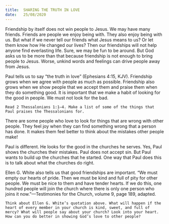 ```yaml
---
title:  SHARING THE TRUTH IN LOVE
date:   25/08/2020
---
```


Friendship by itself does not win people to Jesus. We may have many friends. Friends are people we enjoy being with. They also enjoy being with us. But what if we never tell our friends what Jesus means to us? Or let them know how He changed our lives? Then our friendships will not help anyone find everlasting life. Sure, we may be fun to be around. But God asks us to be more than that because friendship is not enough to bring people to Jesus. Worse, unkind words and feelings can drive people away from Jesus.

Paul tells us to say “the truth in love” (Ephesians 4:15, KJV). Friendship grows when we agree with people as much as possible. Friendship also grows when we show people that we accept them and praise them when they do something good. It is important that we make a habit of looking for the good in people. We must not look for the bad.

`Read 2 Thessalonians 1:1–4. Make a list of some of the things that Paul praises the Thessalonians for.`

There are some people who love to look for things that are wrong with other people. They feel joy when they can find something wrong that a person has done. It makes them feel better to think about the mistakes other people make!

Paul is different. He looks for the good in the churches he serves. Yes, Paul shows the churches their mistakes. Paul does not accept sin. But Paul wants to build up the churches that he started. One way that Paul does this is to talk about what the churches do right.

Ellen G. White also tells us that good friendships are important. “We must empty our hearts of pride. Then we must be kind and full of pity for other people. We must be nice to them and have tender hearts. If we do this, one hundred people will join the church where there is only one person who joins it now.”—Testimonies for the Church, volume 9, page 189, adapted.

`Think about Ellen G. White’s quotation above. What will happen if the heart of every member in your church is kind, sweet, and full of mercy? What will people say about your church? Look into your heart. How can you do better in showing God’s love to other people?`
